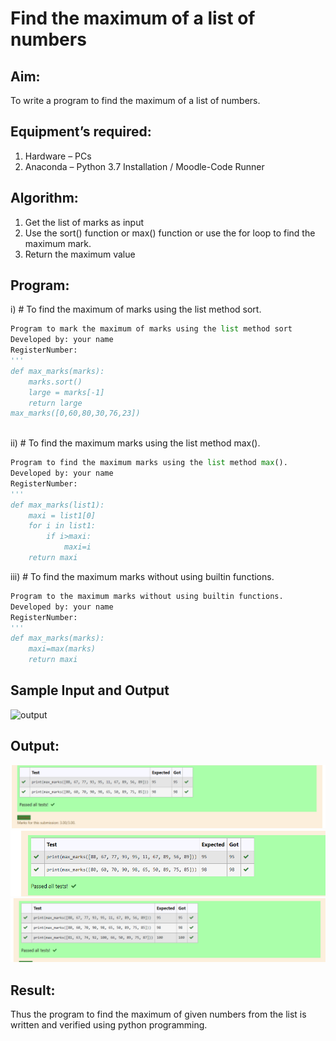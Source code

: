 # Find the maximum of a list of numbers
## Aim:
To write a program to find the maximum of a list of numbers.
## Equipment’s required:
1.	Hardware – PCs
2.	Anaconda – Python 3.7 Installation / Moodle-Code Runner
## Algorithm:
1.	Get the list of marks as input
2.	Use the sort() function or max() function or use the for loop to find the maximum mark.
3.	Return the maximum value
## Program:

i)	# To find the maximum of marks using the list method sort.
```Python
Program to mark the maximum of marks using the list method sort
Developed by: your name
RegisterNumber: 
'''
def max_marks(marks):
    marks.sort()
    large = marks[-1]
    return large
max_marks([0,60,80,30,76,23])



```

ii)	# To find the maximum marks using the list method max().
```Python
Program to find the maximum marks using the list method max().
Developed by: your name
RegisterNumber: 
'''
def max_marks(list1):
    maxi = list1[0]
    for i in list1:
        if i>maxi:
            maxi=i
    return maxi


```

iii) # To find the maximum marks without using builtin functions.
```Python
Program to the maximum marks without using builtin functions.
Developed by: your name
RegisterNumber: 
'''
def max_marks(marks):
    maxi=max(marks)
    return maxi


```
## Sample Input and Output
![output](./img/max_marks1.jpg) 

## Output:
![output](img1.pdf.png)
![output](img.pdf.png)
![output](img.png)
## Result:
Thus the program to find the maximum of given numbers from the list is written and verified using python programming.